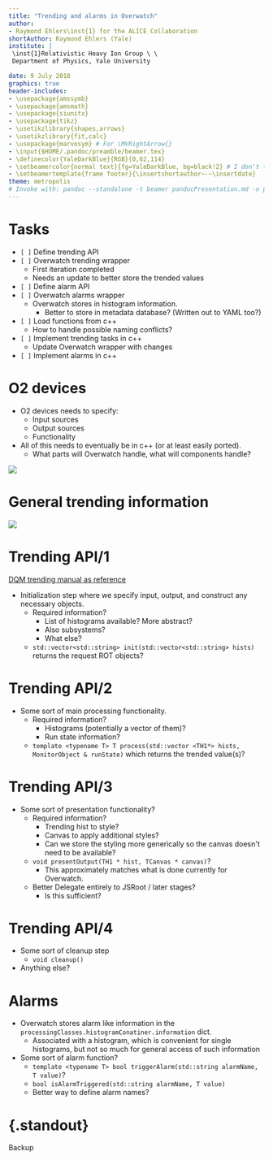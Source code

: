 ```yaml
---
title: "Trending and alarms in Overwatch"
author:
- Raymond Ehlers\inst{1} for the ALICE Collaboration
shortAuthor: Raymond Ehlers (Yale)
institute: |
 \inst{1}Relativistic Heavy Ion Group \ \
 Department of Physics, Yale University

date: 9 July 2018
graphics: true
header-includes:
- \usepackage{amssymb}
- \usepackage{amsmath}
- \usepackage{siunitx}
- \usepackage{tikz}
- \usetikzlibrary{shapes,arrows}
- \usetikzlibrary{fit,calc}
- \usepackage{marvosym} # For \MVRightArrow{}
- \input{$HOME/.pandoc/preamble/beamer.tex}
- \definecolor{YaleDarkBlue}{RGB}{0,62,114}
- \setbeamercolor{normal text}{fg=YaleDarkBlue, bg=black!2} # I don't think we have to specify the bg color, but it's done for safety. (It's black!2)
- \setbeamertemplate{frame footer}{\insertshortauthor~-~\insertdate}
theme: metropolis
# Invoke with: pandoc --standalone -t beamer pandocPresentation.md -o pandocPresentation.pdf
---
```


# Tasks

- `[ ]` Define trending API
- `[ ]` Overwatch trending wrapper 
    - First iteration completed
    - Needs an update to better store the trended values
- `[ ]` Define alarm API
- `[ ]` Overwatch alarms wrapper
    - Overwatch stores in histogram information.
        - Better to store in metadata database? (Written out to YAML too?)
- `[ ]` Load functions from c++
    - How to handle possible naming conflicts?
- `[ ]` Implement trending tasks in c++
    - Update Overwatch wrapper with changes
- `[ ]` Implement alarms in c++

# O2 devices

- O2 devices needs to specify:
    - Input sources
    - Output sources
    - Functionality
- All of this needs to eventually be in c++ (or at least easily ported).
    - What parts will Overwatch handle, what will components handle?

![](images/o2DeviceArch.png)

# General trending information

![](images/o2FrameworkConfig.png)


# Trending API/1

[DQM trending manual as reference](https://alice-daq.web.cern.ch/products/amore-modules-developer-manual-part-2#Trending)

- Initialization step where we specify input, output, and construct any necessary objects.
    - Required information?
        - List of histograms available? More abstract?
        - Also subsystems?
        - What else?
    - `std::vector<std::string> init(std::vector<std::string> hists)` returns the request ROT objects?

# Trending API/2

- Some sort of main processing functionality.
    - Required information?
        - Histograms (potentially a vector of them)?
        - Run state information?
    - `template <typename T> T process(std::vector <TH1*> hists, MonitorObject & runState)` which returns the
      trended value(s)?

# Trending API/3

- Some sort of presentation functionality?
    - Required information?
        - Trending hist to style?
        - Canvas to apply additional styles?
        - Can we store the styling more generically so the canvas doesn't need to be available?
    - `void presentOutput(TH1 * hist, TCanvas * canvas)`?
        - This approximately matches what is done currently for Overwatch.
    - Better Delegate entirely to JSRoot / later stages?
        - Is this sufficient?

# Trending API/4

- Some sort of cleanup step
    - `void cleanup()`
- Anything else?

# Alarms

- Overwatch stores alarm like information in the `processingClasses.histogramConatiner.information` dict.
    - Associated with a histogram, which is convenient for single histograms, but not so much for general
      access of such information
- Some sort of alarm function?
    - `template <typename T> bool triggerAlarm(std::string alarmName, T value)`?
    - `bool isAlarmTriggered(std::string alarmName, T value)`
    - Better way to define alarm names?

<!--

# Architecture

\begin{center}
\begin{tikzpicture}[node distance = 1cm, auto]
	\tikzstyle{block} = [rectangle, draw, text width=6em, text centered, rounded corners, minimum height=1.5em]
	\tikzstyle{hltBlock} = [rectangle, draw, text width=2em, text centered, rounded corners, font=\tiny, minimum height=1.2em]
	\tikzstyle{line} = [draw, -latex']

	% Nodes
    % HLT
    %\node (HLT) [right=0.3cm of ALICE] {\frame{\includegraphics[height=1.25cm]{images/server-farm-hi.png}}};
    % We create the structure that we want to describe, then fit a box around it.
    % Everything is positioned relative to this object.
    \begin{scope}[node distance = 0.25cm]
        \node[hltBlock] (emc1) {EMC QA 1};
        \node[hltBlock] (emc2) [right= of emc1] {EMC QA 2};
        \node[hltBlock] (tpc1) [right= of emc2] {TPC QA 1};
        \node[hltBlock] (tpc2) [right= of tpc1] {TPC QA 2};
        \node[hltBlock] (additionalNode) [right= of tpc2] {...};
        \node[hltBlock] (emcMerger) [below= 0.65cm of $(emc1)!0.5!(emc2)$] {EMC merger};
        \node[hltBlock] (tpcMerger) [below= 0.65cm of $(tpc1)!0.5!(tpc2)$] {TPC merger};
        % Position at intersection from these two nodes. See: https://tex.stackexchange.com/a/70343
        \node[hltBlock] (additionalMerger) at (tpcMerger -| additionalNode) {...};
        % Fitting of the objects the rectangle: https://tex.stackexchange.com/a/7816
        \node[rectangle, thick, draw, fit={(emc1) (tpcMerger) (additionalMerger)}] (HLT) {};
    \end{scope}
    % ALICE
    % Position relative to the HLT so everything is in the right place.
    % Can't place the ALICE image first or the box around the HLT components won't be positioned properly.
    \node [left=0.5cm of HLT] (ALICE) {\frame{\includegraphics[height=2cm]{images/{ALICE_RUN2_labels_HR}.eps}}};

    % Overwatch
    % Need to specify the distances because otherwise it will use the node distance as the hypotenuse,
    % which is shorter than we want!
    \node [block] (receivers)   [below left= 0.8cm and 0.6cm of tpcMerger] {Receivers};
    \node [block] (storage)     [below left= 1.25cm and 1cm of receivers] {Storage};
    \node [block] (processing)  [below= 1.25cm of receivers] {Processing};
    \node [block] (processingModule) [above right= 0.35cm and 0.5cm of processing] {Tasks};
    \node [block] (trendingModule) [below right= 0.35cm and 0.5cm of processing] {Trending};
    \node [block] (webApp)      [below= 1.25cm of processing] {Web App};

    % Overwatch (bak)
    % Adjustments in distance are first y, and then x (in the direction of the stated comparison point.)
    %\node [block] (receivers) [below left= 0.75cm of tpcMerger] {Receivers};
    %%\node [block] (receiver)    [below=1cm of HLT] {Receivers};
    %\node [block, xshift=-4.5cm] (storage)     [below of = receivers] {Storage};
    %%\node [block] (storage)     [below left=0.75cm and 1cm of receivers] {Storage};
    %\node [block] (processing)  [below of = receivers] {Processing};
    %\node [block, xshift=2.25cm] (processingModule) [above right of = processing] {Tasks};
    %\node [block, xshift=2.25cm] (trendingModule) [below right of = processing] {Trending};
    %\node [block] (webApp)      [below of = processing] {Web App};

    % Labels
    \node [font=\footnotesize] (labelALICE) [above=0cm of ALICE] {ALICE};
    \node [font=\footnotesize] (labelHLT)   [above=.05cm of HLT] {HLT ZMQ Subsystem};

    % Lines (with some labels)
    \path [line] (ALICE) -- (HLT);
    % HLT
    \draw[->] (emc1) -- (emcMerger);
    \draw[->] (emc2) -- (emcMerger);
    \draw[->] (tpc1) -- (tpcMerger);
    \draw[->] (tpc2) -- (tpcMerger);
    \draw[->] (additionalNode) -- (additionalMerger);
    % Mergers -> Receiver(s)
    \draw[->] (emcMerger.south) -- (receivers);
    \draw[->] (tpcMerger.south) -- (receivers);
    \draw[->] (additionalMerger.south) -- node[below right] {\small{ZeroMQ}} (receivers);
    % Receiver connections
    \path [line] (receivers) -- (storage);
    \path [line, dashed] (receivers) -- node[right] {\small{Trigger}} (processing);
    % Line options described here: https://tex.stackexchange.com/a/56591
    \draw[-latex] (processing) to[bend right=5] (storage);
    \draw[-latex] (storage) to[bend right=5] (processing);
    % Processing loop
    \draw[->] (processing) -- (processingModule);
    \draw[->] (processingModule) -- (trendingModule);
    \draw[->] (trendingModule) -- (processing);
    \node [scale=1.5] (circularArrow) [right=0.5cm of processing] {\rotatebox[origin=c]{270}{$\circlearrowright$}};
    % WebApp
    \draw[-latex] (webApp) to[bend right=5] (storage);
    \draw[-latex] (storage) to[bend right=5] (webApp);
    \draw[-latex] (webApp) to[bend right=10] node[right] {\small{slices}} (processing);
    \draw[-latex] (processing) to[bend right=10] node[left] {\small{Time}} (webApp);
    % Double arrow is a possible alternative.
    %\draw[latex'-latex',double] (webApp) -- node {\small{Time slices}} (processing);

\end{tikzpicture}
\end{center}

-->

# {.standout}

Backup

<!--

# First backup slide {.plain .noframenumbering}

- First backup topic

-->

<!--

NOTE: This was integrated into the overall diagram.

# HLT Diagram {.noframenumbering}

\begin{center}
\begin{tikzpicture}[node distance = 1.75cm, on grid]
    %\draw[help lines] (-6,-9) grid (6,1);
	\tikzstyle{qaBlock} = [rectangle, draw, text width=3.4em, text centered, rounded corners, minimum height=1.5em]
	\tikzstyle{line} = [draw, -latex']

%\draw (HLT) [right=0.3cm of ALICE] rectangle +(2cm, -2cm);
\node[qaBlock] (emc1) {\tiny{EMC QA 1}};
\node[qaBlock] (emc2) [right= of emc1] {\tiny{EMC QA 2}};
\node[qaBlock] (tpc1) [right= of emc2] {\tiny{TPC QA 1}};
\node[qaBlock] (tpc2) [right= of tpc1] {\tiny{TPC QA 2}};
\node[qaBlock] (additionalNode) [right= of tpc2, xshift=0.2cm] {\tiny{...}};
\node[qaBlock] (emcMerger) [below= 0.75cm of $(emc1)!0.5!(emc2)$] {\tiny{EMC merger}};
\node[qaBlock] (tpcMerger) [below= 0.75cm of $(tpc1)!0.5!(tpc2)$] {\tiny{TPC merger}};
\node[qaBlock] (additionalMerger) at (tpcMerger -| additionalNode) {\tiny{...}};
\node[rectangle, semithick, draw, fit={(emc1) (tpcMerger) (additionalMerger)}] (HLT) {};
\node (labelHLT) [above= of HLT] {HLT};

\draw[->] (emc1) -- (emcMerger);
\draw[->] (emc2) -- (emcMerger);
\draw[->] (tpc1) -- (tpcMerger);
\draw[->] (tpc2) -- (tpcMerger);
\draw[->] (additionalNode) -- (additionalMerger);

% The receiver
\node[below= of tpcMerger] (receivers) {Receivers};
\draw[->] (emcMerger.south) -- (receivers);
\draw[->] (tpcMerger) -- (receivers);
\draw[->] (additionalMerger.south) -- (receivers);
    %\node (HLT) [right=0.3cm of ALICE] {\frame{\includegraphics[height=1.25cm]{images/server-farm-hi.png}}};
    % Adjustments in distance are first y, and then x (in the direction of the stated comparison point.)

\end{tikzpicture}
\end{center}

-->

